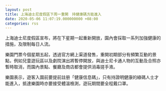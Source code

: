 ```yaml
---
layout: post
title: 上海迪士尼度假區下周一重開　持健康碼方能進入
date: 2020-05-06 11:07:19.000000000 +08:00
categories: rss
---
```


上海迪士尼度假區宣布，將在下星期一起重新開放，園內會採取一系列加強健康的措施，及限制每日人流。

樂園門票今個星期五起，透過官方網上渠道發售，重開初期部分有頻繁互動的景點，例如兒童遊玩區以及劇院演出將暫停開放，與迪士尼卡通人物的互動及合照亦暫時取消，而園內景點、餐廳及商店都會提供消毒搓手液。

樂園表示，遊客入園前要提前註册「健康信息碼」，只有持證明健康的綠碼人士才能進入，抵達樂園時亦要接受體溫檢測，遊玩期間要全程戴口罩。
